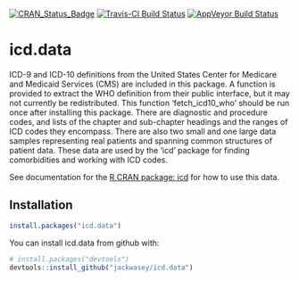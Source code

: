 <!-- rmarkdown::render("README.Rmd") -->

<!-- README.md is generated from README.Rmd. Please edit that file -->

<!-- badges: start -->

[![CRAN\_Status\_Badge](http://www.r-pkg.org/badges/version/icd.data)](https://cran.r-project.org/package=icd.data)
[![Travis-CI Build
Status](https://travis-ci.org/jackwasey/icd.data.svg?branch=master)](https://travis-ci.org/jackwasey/icd.data)
[![AppVeyor Build
Status](https://ci.appveyor.com/api/projects/status/github/jackwasey/icd.data?branch=master&svg=true)](https://ci.appveyor.com/project/jackwasey/icd.data)
<!-- badges: end -->

# icd.data

ICD-9 and ICD-10 definitions from the United States Center for Medicare
and Medicaid Services (CMS) are included in this package. A function is
provided to extract the WHO definition from their public interface, but
it may not currently be redistributed. This function ‘fetch\_icd10\_who’
should be run once after installing this package. There are diagnostic
and procedure codes, and lists of the chapter and sub-chapter headings
and the ranges of ICD codes they encompass. There are also two small and
one large data samples representing real patients and spanning common
structures of patient data. These data are used by the ‘icd’ package for
finding comorbidities and working with ICD codes.

See documentation for the [R CRAN package:
icd](https://jackwasey.github.io/icd/) for how to use this data.

## Installation

``` r
install.packages("icd.data")
```

You can install icd.data from github with:

``` r
# install.packages("devtools")
devtools::install_github("jackwasey/icd.data")
```

